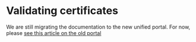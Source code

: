 ﻿# Validating certificates

We are still migrating the documentation to the new unified portal. For now, please
[see this article on the old portal](http://pki.lacunasoftware.com/Help/html/e7724d78-9835-4f06-b58c-939b721f6e7b.htm)
